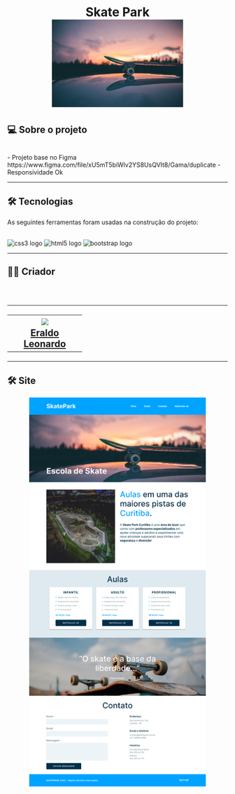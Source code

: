 <h1 align=center> Skate Park</hi> <br>

<img  height=200px  src="./assets/skate-por-do-sol.jpg" alt="Logo da Skate Park">

## 💻 Sobre o projeto

<br>
- Projeto base no Figma https://www.figma.com/file/xU5mT5biWlv2YS8UsQVIt8/Gama/duplicate
- Responsividade Ok


---
## 🛠 Tecnologias

As seguintes ferramentas foram usadas na construção do projeto:
<br><br>

<div align="left">
  <img src="https://cdn.jsdelivr.net/gh/devicons/devicon/icons/css3/css3-original.svg" height="40" width="52" alt="css3 logo"  />
  <img src="https://cdn.jsdelivr.net/gh/devicons/devicon/icons/html5/html5-original.svg" height="40" width="52" alt="html5 logo"  />
  <img src="https://cdn.jsdelivr.net/gh/devicons/devicon/icons/bootstrap/bootstrap-original.svg" height="40" width="52" alt="bootstrap logo"  />
</div>

---




<h2> 👨‍💻 Criador </h2><br>

<h2>

---
<table align=center>
  <tr>


 <td align="center" width=150> <img src="./src/img/eraldo.jfif" width=100/> </br><a href="https://www.linkedin.com/in/eraldo-leonardo/"> Eraldo Leonardo </a>
   </td>
   


  </tr>
</table> </h2>

---

## 🛠 Site

<center> <img align=center width=80% src="./assets/SkatePark (1).png" alt=""> </center>

